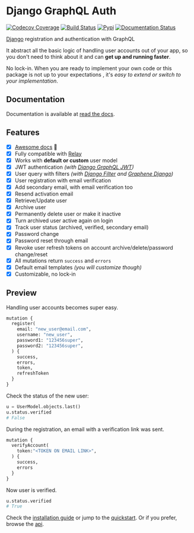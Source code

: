 # Django GraphQL Auth

[![Codecov Coverage](https://img.shields.io/codecov/c/github/pedrobern/django-graphql-auth/master.svg?style=flat-square)](https://codecov.io/gh/pedrobern/django-graphql-auth/)
[![Build Status](https://travis-ci.com/pedrobern/django-graphql-auth.svg?branch=master)](https://travis-ci.com/pedrobern/django-graphql-auth)
[![Pypi](https://img.shields.io/pypi/v/django-graphql-auth.svg)](https://pypi.org/project/django-graphql-auth/)
[![Documentation Status](https://readthedocs.org/projects/django-graphql-auth/badge/?version=latest)](https://django-graphql-auth.readthedocs.io/en/latest/?badge=latest)



[Django](https://github.com/django/django) registration and authentication with GraphQL

It abstract all the basic logic of handling user accounts out of your app,
so you don't need to think about it and can **get up and running faster**.

No lock-in. When you are ready to implement your own code or this package
is not up to your expectations , it's *easy to extend or switch to
your implementation*.


## Documentation

Documentation is available at [read the docs](https://django-graphql-auth.readthedocs.io/en/latest/).


## Features

* [x] [Awesome docs](https://django-graphql-auth.readthedocs.io/en/latest/) :tada:
* [x] Fully compatible with [Relay](https://github.com/facebook/relay>)
* [x] Works with **default or custom** user model
* [x] JWT authentication *(with [Django GraphQL JWT](https://github.com/flavors/django-graphql-jwt>))*
* [x] User query with filters *(with [Django Filter](https://github.com/carltongibson/django-filter>) and [Graphene Django](https://github.com/graphql-python/graphene-django>))*
* [x] User registration with email verification
* [x] Add secondary email, with email verification too
* [x] Resend activation email
* [x] Retrieve/Update user
* [x] Archive user
* [x] Permanently delete user or make it inactive
* [x] Turn archived user active again on login
* [x] Track user status (archived, verified, secondary email)
* [x] Password change
* [x] Password reset through email
* [x] Revoke user refresh tokens on account archive/delete/password change/reset
* [x] All mutations return `success` and `errors`
* [x] Default email templates *(you will customize though)*
* [x] Customizable, no lock-in

## Preview

Handling user accounts becomes super easy.

```python
mutation {
  register(
    email: "new_user@email.com",
    username: "new_user",
    password1: "123456super",
    password2: "123456super",
  ) {
    success,
    errors,
    token,
    refreshToken
  }
}
```

Check the status of the new user:

```python
u = UserModel.objects.last()
u.status.verified
# False
```

During the registration, an email with a verification link was sent.

```python
mutation {
  verifyAccount(
    token:"<TOKEN ON EMAIL LINK>",
  ) {
    success,
    errors
  }
}
```

Now user is verified.

```python
u.status.verified
# True
```

Check the [installation guide](https://django-graphql-auth.readthedocs.io/en/latest/installation/) or jump to the [quickstart](https://django-graphql-auth.readthedocs.io/en/latest/quickstart/). Or if you prefer, browse the [api](https://django-graphql-auth.readthedocs.io/en/latest/api/).
